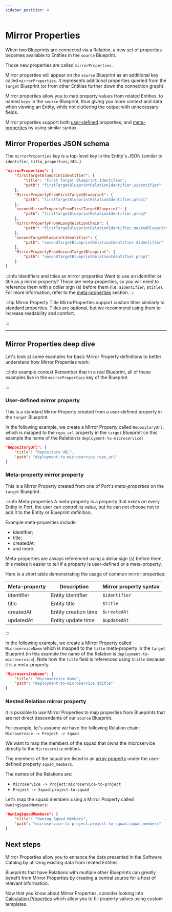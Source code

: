 ```yaml
---
sidebar_position: 4
---
```


# Mirror Properties

When two Blueprints are connected via a Relation, a new set of properties becomes available to Entities in the `source` Blueprint.

Those new properties are called `mirrorProperties`.

Mirror properties will appear on the `source` Blueprint as an additional key called `mirrorProperties`. It represents additional properties queried from the `target` Blueprint (or from other Entities further down the connection graph).

Mirror properties allow you to map property values from related Entities, to named `keys` in the `source` Blueprint, thus giving you more context and data when viewing an Entity, while not cluttering the output with unnecessary fields.

Mirror properties support both [user-defined](#user-defined-mirror-property) properties, and [meta-properties](#meta-property-mirror-property) by using similar syntax.

## Mirror Properties JSON schema

The `mirrorProperties` key is a top-level key in the Entity's JSON (similar to `identifier`, `title`, `properties`, etc..)

```json showLineNumbers
"mirrorProperties": {
    "firstTargetBlueprintIdentifier": {
        "title": "First Target Blueprint Identifier",
        "path": "firstTargetBlueprintRelationIdentifier.$identifier"
    },
    "MirrorPropertyFromFirstTargetBlueprint": {
        "path": "firstTargetBlueprintRelationIdentifier.prop1"
    },
    "secondMirrorPropertyFromFirstTargetBlueprint": {
        "path": "firstTargetBlueprintRelationIdentifier.prop2"
    },
    "mirrorPropertyFromALongRelationChain": {
        "path": "firstTargetBlueprintRelationIdentifier.nestedBlueprintRelationIdentifier.prop1"
    },
    "secondTargetBlueprintIdentifier": {
        "path": "secondTargetBlueprintRelationIdentifier.$identifier"
    },
    "MirrorPropertyFromSecondTargetBlueprint": {
        "path": "secondTargetBlueprintRelationIdentifier.prop1"
    }
}
```

:::info Identifiers and titles as mirror properties
Want to use an identifier or title as a mirror property? Those are meta-properties, so you will need to reference them with a dollar sign (`$`) before them (i.e. `$identifier`, `$title`). For more information, refer to the [meta-properties](#meta-property-mirror-property) section.
:::

:::tip Mirror Property Title
MirrorProperties support custom titles similarly to standard properties. Titles are optional, but we recommend using them to increase readability and comfort.

:::

---

## Mirror Properties deep dive

Let's look at some examples for basic Mirror Property definitions to better understand how Mirror Properties work:

:::info example context
Remember that in a real Blueprint, all of these examples live in the `mirrorProperties` key of the Blueprint.

:::

### User-defined mirror property

This is a standard Mirror Property created from a user-defined property in the `target` Blueprint.

In the following example, we create a Mirror Property called `RepositoryUrl`, which is mapped to the `repo_url` property in the `target` Blueprint (in this example the name of the Relation is `deployment-to-microservice`)

```json showLineNumbers
"RepositoryUrl": {
    "title": "Repository URL",
    "path": "deployment-to-microservice.repo_url"
}
```

### Meta-property mirror property

This is a Mirror Property created from one of Port's _meta-properties_ on the `target` Blueprint.

:::info Meta-properties
A meta-property is a property that exists on every Entity in Port, the user can control its value, but he can not choose not to add it to the Entity or Blueprint definition.

Example meta-properties include:

- identifier;
- title;
- createdAt;
- and more.

Meta-properties are always referenced using a dollar sign (`$`) before them, this makes it easier to tell if a property is user-defined or a meta-property.

Here is a short table demonstrating the usage of common mirror properties:

| Meta-property | Description          | Mirror property syntax |
| ------------- | -------------------- | ---------------------- |
| identifier    | Entity identifier    | `$identifier`          |
| title         | Entity title         | `$title`               |
| createdAt     | Entity creation time | `$createdAt`           |
| updatedAt     | Entity update time   | `$updatedAt`           |

:::

In the following example, we create a Mirror Property called `MicroserviceName` which is mapped to the `title` meta-property in the `target` Blueprint (in this example the name of the Relation is `deployment-to-microservice`). Note how the `title` field is referenced using `$title` because it is a meta-property

```json showLineNumbers
"MicroserviceName": {
    "title": "Microservice Name",
    "path": "deployment-to-microservice.$title"
}
```

### Nested Relation mirror property

It is possible to use Mirror Properties to map properties from Blueprints that are not direct descendants of our `source` Blueprint.

For example, let's assume we have the following Relation chain: `Microservice -> Project -> Squad`.

We want to map the members of the squad that owns the microservice directly to the `Microservice` entities.

The members of the squad are listed in an [array property](./blueprint.md#array) under the user-defined property `squad_members`.

The names of the Relations are:

- `Microservice -> Project`: `microservice-to-project`
- `Project -> Squad`: `project-to-squad`

Let's map the squad members using a Mirror Property called `OwningSquadMembers`:

```json showLineNumbers
"OwningSquadMembers": {
    "title": "Owning Squad Members",
    "path": "microservice-to-project.project-to-squad.squad_members"
}
```

## Next steps

Mirror Properties allow you to enhance the data presented in the Software Catalog by utilizing existing data from related Entities.

Blueprints that have Relations with multiple other Blueprints can greatly benefit from Mirror Properties by creating a central source for a host of relevant information.

Now that you know about Mirror Properties, consider looking into [Calculation Properties](./calculation-properties) which allow you to fill property values using custom templates.
